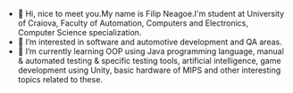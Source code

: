 - 👋 Hi, nice to meet you.My name is Filip Neagoe.I'm student at University of Craiova, Faculty of Automation, Computers and Electronics, Computer Science specialization.
- 👀 I’m interested in software and automotive development and QA areas.
- 🌱 I’m currently learning OOP using Java programming language, manual & automated testing & specific testing tools, artificial intelligence, game development using Unity, basic hardware of MIPS and other interesting topics related to these. 

<!---
Phil26/Phil26 is a ✨ special ✨ repository because its `README.md` (this file) appears on your GitHub profile.
You can click the Preview link to take a look at your changes.
--->
